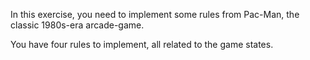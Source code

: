 In this exercise, you need to implement some rules from Pac-Man, the classic 1980s-era arcade-game.

You have four rules to implement, all related to the game states.